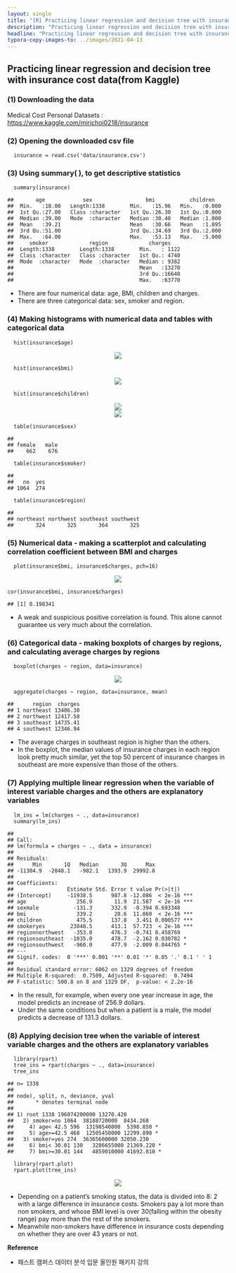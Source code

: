 ```yaml
---
layout: single
title: "[R] Practicing linear regression and decision tree with insurance cost data"
description: "Practicing linear regression and decision tree with insurance cost data"
headline: "Practicing linear regression and decision tree with insurance cost data"
typora-copy-images-to: ../images/2021-04-13
---
```


## Practicing linear regression and decision tree with insurance cost data(from Kaggle)

### (1) Downloading the data 

Medical Cost Personal Datasets : <https://www.kaggle.com/mirichoi0218/insurance>

### (2) Opening the downloaded csv file

      insurance = read.csv('data/insurance.csv')

### (3) Using summary( ), to get descriptive statistics

      summary(insurance)
    
    ##       age            sex                 bmi           children    
    ##  Min.   :18.00   Length:1338        Min.   :15.96   Min.   :0.000  
    ##  1st Qu.:27.00   Class :character   1st Qu.:26.30   1st Qu.:0.000  
    ##  Median :39.00   Mode  :character   Median :30.40   Median :1.000  
    ##  Mean   :39.21                      Mean   :30.66   Mean   :1.095  
    ##  3rd Qu.:51.00                      3rd Qu.:34.69   3rd Qu.:2.000  
    ##  Max.   :64.00                      Max.   :53.13   Max.   :5.000  
    ##     smoker             region             charges     
    ##  Length:1338        Length:1338        Min.   : 1122  
    ##  Class :character   Class :character   1st Qu.: 4740  
    ##  Mode  :character   Mode  :character   Median : 9382  
    ##                                        Mean   :13270  
    ##                                        3rd Qu.:16640  
    ##                                        Max.   :63770

-   There are four numerical data: age, BMI, children and charges.
-   There are three categorical data: sex, smoker and region.

### (4) Making histograms with numerical data and tables with categorical data

      hist(insurance$age)

<center><img src ="/images/2021-04-13/his-age-1.png"></center>

      hist(insurance$bmi)

<center><img src ="/images/2021-04-13/his-bmi-1.png"></center>

      hist(insurance$children)

<center><img src ="/images/2021-04-13/his-children-1.png"></center>

<center><img src ="/images/2021-04-13/his-charges-1.png"></center>

      table(insurance$sex)
    
    ## 
    ## female   male 
    ##    662    676
    
      table(insurance$smoker)
    
    ## 
    ##   no  yes 
    ## 1064  274
    
      table(insurance$region)
    
    ## 
    ## northeast northwest southeast southwest 
    ##       324       325       364       325

### (5) Numerical data - making a scatterplot and calculating correlation coefficient between BMI and charges

      plot(insurance$bmi, insurance$charges, pch=16)

<center><img src ="/images/2021-04-13/scatterplot-1.png"></center>

    cor(insurance$bmi, insurance$charges)
    
    ## [1] 0.198341

- A weak and suspicious positive correlation is found. This alone cannot
  guarantee us very much about the correlation.

### (6) Categorical data - making boxplots of charges by regions, and calculating average charges by regions

      boxplot(charges ~ region, data=insurance)

<center><img src ="/images/2021-04-13/boxplot-1.png"></center>

      aggregate(charges ~ region, data=insurance, mean)
    
    ##      region  charges
    ## 1 northeast 13406.38
    ## 2 northwest 12417.58
    ## 3 southeast 14735.41
    ## 4 southwest 12346.94

-   The average charges in southeast region is higher than the others.
-   In the boxplot, the median values of insurance charges in each
    region look pretty much similar, yet the top 50 percent of
    insurance charges in southeast are more expensive than those of the
    others.

### (7) Applying multiple linear regression when the variable of interest variable charges and the others are explanatory variables

      lm_ins = lm(charges ~ ., data=insurance)
      summary(lm_ins)
    
    ## 
    ## Call:
    ## lm(formula = charges ~ ., data = insurance)
    ## 
    ## Residuals:
    ##      Min       1Q   Median       3Q      Max 
    ## -11304.9  -2848.1   -982.1   1393.9  29992.8 
    ## 
    ## Coefficients:
    ##                 Estimate Std. Error t value Pr(>|t|)    
    ## (Intercept)     -11938.5      987.8 -12.086  < 2e-16 ***
    ## age                256.9       11.9  21.587  < 2e-16 ***
    ## sexmale           -131.3      332.9  -0.394 0.693348    
    ## bmi                339.2       28.6  11.860  < 2e-16 ***
    ## children           475.5      137.8   3.451 0.000577 ***
    ## smokeryes        23848.5      413.1  57.723  < 2e-16 ***
    ## regionnorthwest   -353.0      476.3  -0.741 0.458769    
    ## regionsoutheast  -1035.0      478.7  -2.162 0.030782 *  
    ## regionsouthwest   -960.0      477.9  -2.009 0.044765 *  
    ## ---
    ## Signif. codes:  0 '***' 0.001 '**' 0.01 '*' 0.05 '.' 0.1 ' ' 1
    ## 
    ## Residual standard error: 6062 on 1329 degrees of freedom
    ## Multiple R-squared:  0.7509, Adjusted R-squared:  0.7494 
    ## F-statistic: 500.8 on 8 and 1329 DF,  p-value: < 2.2e-16

-   In the result, for example, when every one year increase in age, the
    model predicts an increase of 256.9 dollars.
-   Under the same conditions but when a patient is a male, the model
    predicts a decrease of 131.3 dollars.

### (8) Applying decision tree when the variable of interest variable charges and the others are explanatory variables

      library(rpart)
      tree_ins = rpart(charges ~ ., data=insurance)
      tree_ins
    
    ## n= 1338 
    ## 
    ## node), split, n, deviance, yval
    ##       * denotes terminal node
    ## 
    ## 1) root 1338 196074200000 13270.420  
    ##   2) smoker=no 1064  38188720000  8434.268  
    ##     4) age< 42.5 596  13198540000  5398.850 *
    ##     5) age>=42.5 468  12505450000 12299.890 *
    ##   3) smoker=yes 274  36365600000 32050.230  
    ##     6) bmi< 30.01 130   3286655000 21369.220 *
    ##     7) bmi>=30.01 144   4859010000 41692.810 *
    
      library(rpart.plot)
      rpart.plot(tree_ins)

<center><img src ="/images/2021-04-13/tree-1.png"></center>

- Depending on a patient’s smoking status, the data is divided into 8: 2
with a large difference in insurance costs. Smokers pay a lot more than
non smokers, and whose BMI level is over 30(falling within the obesity
range) pay more than the rest of the smokers.
-   Meanwhile non-smokers have difference in insurance costs depending
    on whether they are over 43 years or not.



**Reference**

- 패스트 캠퍼스 데이터 분석 입문 올인원 패키지 강의

